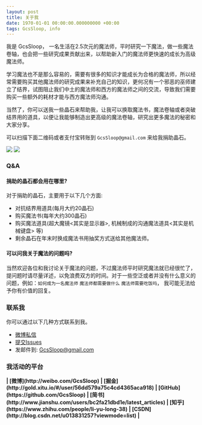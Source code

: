 ```yaml
---
layout: post
title: 关于我
date: 1970-01-01 00:00:00.000000000 +00:00
tags: GcsSloop, info
---
```



我是 GcsSloop， 一名生活在2.5次元的魔法师，平时研究一下魔法，做一些魔法卷轴，也会把一些研究成果贡献出来，以帮助新入门的魔法师更快速的成长为高级魔法师。

学习魔法也不是那么容易的，需要有很多的知识才能成长为合格的魔法师，所以经常需要购买其他魔法师的研究成果来补充自己的知识，更何况有一个邪恶的巫师建立了结界，试图阻止我们中土的魔法师和西方的魔法师之间的交流，导致我们需要购买一些额外的耗材才能与西方魔法师沟通。

当然了，你可以送我一些晶石来帮助我，让我可以换取魔法书，魔法卷轴或者突破结界用的道具，以便让我能够制造出更高级的魔法卷轴，研究出更多魔法的秘密和大家分享。

可以扫描下面二维码或者支付宝转账到 `GcsSloop@gmail.com` 来给我捐助晶石。

<div>
<img src="http://ww1.sinaimg.cn/large/005Xtdi2jw1f6sdowuhfxj308c0a0jsl.jpg" />
<img src="http://ww2.sinaimg.cn/large/005Xtdi2jw1f6sdp5o9rtj308c0a0wfq.jpg" />
</div>


### Q&A

#### 捐助的晶石都会用在哪里?

对于捐助的晶石，主要用于以下几个方面:

* 对抗结界用道具(每月大约20晶石)
* 购买魔法书(每年大约300晶石)
* 购买魔法道具(超大魔镜<其实是显示器>, 机械制成的沟通魔法道具<其实是机械键盘> 等)
* 剩余晶石在年末时换成魔法书用抽奖方式送给其他魔法师。

#### 可以问我关于魔法的问题吗?

当然欢迎各位和我讨论关于魔法的问题，不过魔法师平时研究魔法就已经很忙了，提问题时请尽量详述，以免浪费双方的时间。对于一些空泛或者并没有什么意义的问题，例如：`如何成为一名魔法师` `魔法师都需要做什么` `魔法师需要吃饭吗`， 我可能无法给予你有价值的回复。


### 联系我
你可以通过以下几种方式联系到我。

* [微博私信](http://weibo.com/GcsSloop)
* [提交Issues](https://github.com/GcsSloop/AndroidNote/issues)
* 发邮件到: GcsSloop@gmail.com

### 我活动的平台

<strong>
| [微博](http://weibo.com/GcsSloop)
| [掘金](http://gold.xitu.io/#/user/56dd579a75c4cd4365aca918)
| [GitHub](https://github.com/GcsSloop)
| [简书](http://www.jianshu.com/users/bc2fa21dbd1e/latest_articles)
| [知乎](https://www.zhihu.com/people/li-yu-long-38)
| [CSDN](http://blog.csdn.net/u013831257?viewmode=list)
| 
</strong>
